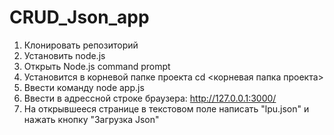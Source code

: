 # CRUD_Json_app
1. Клонировать репозиторий
2. Установить node.js
3. Открыть Node.js command prompt
4. Установится в корневой папке проекта cd <корневая папка проекта>
5. Ввести команду node app.js
6. Ввести в адрессной строке браузера: http://127.0.0.1:3000/
7. На открывшееся странице в текстовом поле написать "lpu.json" и нажать кнопку "Загрузка Json"